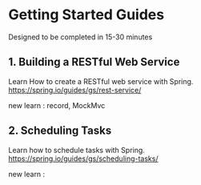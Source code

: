 # Getting Started Guides  
Designed to be completed in 15-30 minutes

## 1. Building a RESTful Web Service  
  
Learn How to create a RESTful web service with Spring.  
https://spring.io/guides/gs/rest-service/  
  
new learn : record, MockMvc  


## 2. Scheduling Tasks
  
Learn how to schedule tasks with Spring.  
https://spring.io/guides/gs/scheduling-tasks/  

new learn : 
